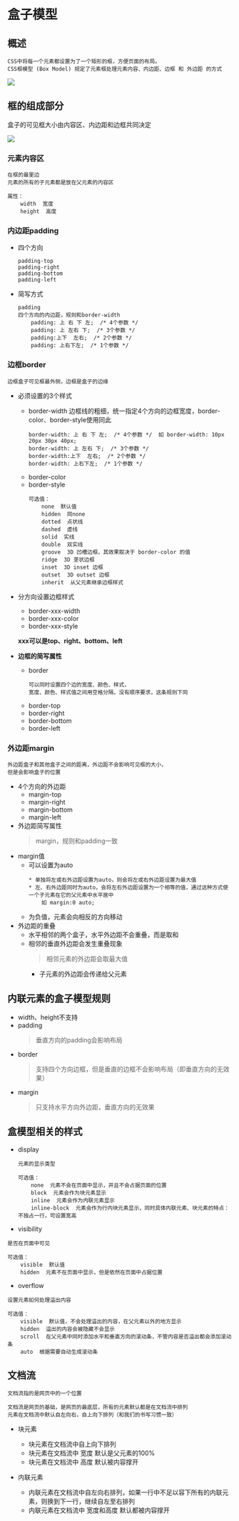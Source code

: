 盒子模型
==

## 概述
```text
CSS中将每一个元素都设置为了一个矩形的框，方便页面的布局。
CSS框模型 (Box Model) 规定了元素框处理元素内容、内边距、边框 和 外边距 的方式
```
![](../images/html布局.png)  

## 框的组成部分
盒子的可见框大小由内容区、内边距和边框共同决定

![](../images/css/框模型.png)  


### 元素内容区
```text
在框的最里边
元素的所有的子元素都是放在父元素的内容区

属性：
    width  宽度
    height  高度
```

### 内边距padding
* 四个方向
    ```text
    padding-top
    padding-right
    padding-bottom
    padding-left
    ```
* 简写方式
    ```text
    padding
    四个方向的内边距，规则和border-width
        padding: 上 右 下 左;  /* 4个参数 */
        padding: 上 左右 下;  /* 3个参数 */
        padding:上下  左右;  /* 2个参数 */
        padding: 上右下左;  /* 1个参数 */
    ```
    
### 边框border
```text
边框盒子可见框最外侧，边框是盒子的边缘
```
* 必须设置的3个样式
    * border-width  边框线的粗细，统一指定4个方向的边框宽度，border-color、border-style使用同此
        ```text
        border-width: 上 右 下 左;  /* 4个参数 */  如 border-width: 10px 20px 30px 40px;
        border-width: 上 左右 下;  /* 3个参数 */
        border-width:上下  左右;  /* 2个参数 */
        border-width: 上右下左;  /* 1个参数 */
        ```
    * border-color
    * border-style
        ```text
        可选值：
            none  默认值
            hidden  同none
            dotted  点状线
            dashed  虚线
            solid  实线
            double  双实线
            groove  3D 凹槽边框，其效果取决于 border-color 的值
            ridge  3D 垄状边框
            inset  3D inset 边框
            outset  3D outset 边框
            inherit  从父元素继承边框样式
        ```
* 分方向设置边框样式
    * border-xxx-width
    * border-xxx-color
    * border-xxx-style
    
    **xxx可以是top、right、bottom、left**
* **边框的简写属性**
    * border
        ```text
        可以同时设置四个边的宽度、颜色、样式，
        宽度、颜色、样式值之间用空格分隔，没有顺序要求，这条规则下同
        ```
    * border-top
    * border-right
    * border-bottom
    * border-left
    
### 外边距margin
```text
外边距盒子和其他盒子之间的距离，外边距不会影响可见框的大小，
但是会影响盒子的位置
```
* 4个方向的外边距
    * margin-top
    * margin-right
    * margin-bottom
    * margin-left
* 外边距简写属性
    >margin，规则和padding一致
* margin值
    * 可以设置为auto
        ```text
        * 单独将左或右外边距设置为auto，则会将左或右外边距设置为最大值
        * 左、右外边距同时为auto，会将左右外边距设置为一个相等的值，通过这种方式使一个子元素在它的父元素中水平居中
            如 margin:0 auto;
        ```
    * 为负值，元素会向相反的方向移动
* 外边距的重叠
    * 水平相邻的两个盒子，水平外边距不会重叠，而是取和
    * 相邻的垂直外边距会发生重叠现象
        >相邻元素的外边距会取最大值
        * 子元素的外边距会传递给父元素

## 内联元素的盒子模型规则
* width、height不支持
* padding
    >垂直方向的padding会影响布局
* border
    >支持四个方向边框，但是垂直的边框不会影响布局（即垂直方向的无效果）
* margin
    >只支持水平方向外边距，垂直方向的无效果
    
## 盒模型相关的样式
* display
    ```text
    元素的显示类型
    
    可选值：
        none  元素不会在页面中显示，并且不会占据页面的位置
        block  元素会作为块元素显示
        inline  元素会作为内联元素显示
        inline-block  元素会作为行内块元素显示，同时具体内联元素、块元素的特点：不独占一行，可设置宽高
    ```
    
* visibility
```text
是否在页面中可见

可选值：
    visible  默认值
    hidden  元素不在页面中显示，但是依然在页面中占据位置
```
* overflow
```text
设置元素如何处理溢出内容

可选值：
    visible  默认值，不会处理溢出的内容，在父元素以外的地方显示
    hidden  溢出的内容会被隐藏不会显示
    scroll  在父元素中同时添加水平和垂直方向的滚动条，不管内容是否溢出都会添加滚动条
    auto  根据需要自动生成滚动条
```

## 文档流
```text
文档流指的是网页中的一个位置

文档流是网页的基础，是网页的最底层，所有的元素默认都是在文档流中排列
元素在文档流中默认自左向右，自上向下排列（和我们的书写习惯一致）

```

* 块元素
    * 块元素在文档流中自上向下排列
    * 块元素在文档流中 宽度 默认是父元素的100%
    * 块元素在文档流中 高度 默认被内容撑开
    
* 内联元素
    * 内联元素在文档流中自左向右排列，如果一行中不足以容下所有的内联元素，则换到下一行，继续自左至右排列
    * 内联元素在文档流中 宽度和高度 默认都被内容撑开